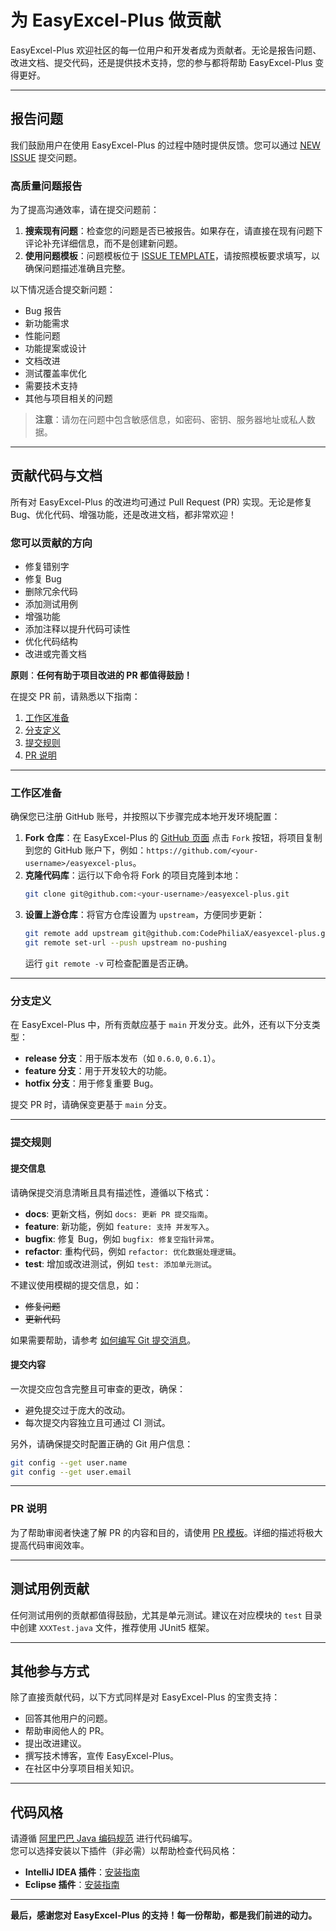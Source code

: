 # 为 EasyExcel-Plus 做贡献

EasyExcel-Plus 欢迎社区的每一位用户和开发者成为贡献者。无论是报告问题、改进文档、提交代码，还是提供技术支持，您的参与都将帮助 EasyExcel-Plus 变得更好。

---

## 报告问题

我们鼓励用户在使用 EasyExcel-Plus 的过程中随时提供反馈。您可以通过 [NEW ISSUE](https://github.com/CodePhiliaX/easyexcel-plus/issues/new/choose) 提交问题。

### 高质量问题报告

为了提高沟通效率，请在提交问题前：  
1. **搜索现有问题**：检查您的问题是否已被报告。如果存在，请直接在现有问题下评论补充详细信息，而不是创建新问题。  
2. **使用问题模板**：问题模板位于 [ISSUE TEMPLATE](./.github/ISSUE_TEMPLATE/question)，请按照模板要求填写，以确保问题描述准确且完整。

以下情况适合提交新问题：
- Bug 报告
- 新功能需求
- 性能问题
- 功能提案或设计
- 文档改进
- 测试覆盖率优化
- 需要技术支持
- 其他与项目相关的问题

> **注意**：请勿在问题中包含敏感信息，如密码、密钥、服务器地址或私人数据。

---

## 贡献代码与文档

所有对 EasyExcel-Plus 的改进均可通过 Pull Request (PR) 实现。无论是修复 Bug、优化代码、增强功能，还是改进文档，都非常欢迎！

### 您可以贡献的方向
- 修复错别字
- 修复 Bug
- 删除冗余代码
- 添加测试用例
- 增强功能
- 添加注释以提升代码可读性
- 优化代码结构
- 改进或完善文档

**原则**：**任何有助于项目改进的 PR 都值得鼓励！**

在提交 PR 前，请熟悉以下指南：
1. [工作区准备](#工作区准备)
2. [分支定义](#分支定义)
3. [提交规则](#提交规则)
4. [PR 说明](#pr说明)

---

### 工作区准备

确保您已注册 GitHub 账号，并按照以下步骤完成本地开发环境配置：
1. **Fork 仓库**：在 EasyExcel-Plus 的 [GitHub 页面](https://github.com/CodePhiliaX/easyexcel-plus) 点击 `Fork` 按钮，将项目复制到您的 GitHub 账户下，例如：`https://github.com/<your-username>/easyexcel-plus`。
2. **克隆代码库**：运行以下命令将 Fork 的项目克隆到本地：
   ```bash
   git clone git@github.com:<your-username>/easyexcel-plus.git
   ```
3. **设置上游仓库**：将官方仓库设置为 `upstream`，方便同步更新：
   ```bash
   git remote add upstream git@github.com:CodePhiliaX/easyexcel-plus.git
   git remote set-url --push upstream no-pushing
   ```
   运行 `git remote -v` 可检查配置是否正确。

---

### 分支定义

在 EasyExcel-Plus 中，所有贡献应基于 `main` 开发分支。此外，还有以下分支类型：
- **release 分支**：用于版本发布（如 `0.6.0`, `0.6.1`）。
- **feature 分支**：用于开发较大的功能。
- **hotfix 分支**：用于修复重要 Bug。

提交 PR 时，请确保变更基于 `main` 分支。

---

### 提交规则

#### 提交信息
请确保提交消息清晰且具有描述性，遵循以下格式：
- **docs**: 更新文档，例如 `docs: 更新 PR 提交指南`。
- **feature**: 新功能，例如 `feature: 支持 并发写入`。
- **bugfix**: 修复 Bug，例如 `bugfix: 修复空指针异常`。
- **refactor**: 重构代码，例如 `refactor: 优化数据处理逻辑`。
- **test**: 增加或改进测试，例如 `test: 添加单元测试`。

不建议使用模糊的提交信息，如：  
- ~~修复问题~~  
- ~~更新代码~~  

如果需要帮助，请参考 [如何编写 Git 提交消息](http://chris.beams.io/posts/git-commit/)。

#### 提交内容
一次提交应包含完整且可审查的更改，确保：
- 避免提交过于庞大的改动。
- 每次提交内容独立且可通过 CI 测试。

另外，请确保提交时配置正确的 Git 用户信息：
```bash
git config --get user.name
git config --get user.email
```

---

### PR 说明

为了帮助审阅者快速了解 PR 的内容和目的，请使用 [PR 模板](./.github/PULL_REQUEST_TEMPLATE.md)。详细的描述将极大提高代码审阅效率。

---

## 测试用例贡献

任何测试用例的贡献都值得鼓励，尤其是单元测试。建议在对应模块的 `test` 目录中创建 `XXXTest.java` 文件，推荐使用 JUnit5 框架。

---

## 其他参与方式

除了直接贡献代码，以下方式同样是对 EasyExcel-Plus 的宝贵支持：
- 回答其他用户的问题。
- 帮助审阅他人的 PR。
- 提出改进建议。
- 撰写技术博客，宣传 EasyExcel-Plus。
- 在社区中分享项目相关知识。

---

## 代码风格

请遵循 [阿里巴巴 Java 编码规范](https://alibaba.github.io/Alibaba-Java-Coding-Guidelines/) 进行代码编写。  
您可以选择安装以下插件（非必需）以帮助检查代码风格：
- **IntelliJ IDEA 插件**：[安装指南](https://github.com/alibaba/p3c/blob/master/idea-plugin/README.md)
- **Eclipse 插件**：[安装指南](https://github.com/alibaba/p3c/blob/master/eclipse-plugin/README.md)

---

**最后，感谢您对 EasyExcel-Plus 的支持！每一份帮助，都是我们前进的动力。**